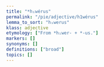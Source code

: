 ```yaml
---
title: "*h₁wérus"
permalink: "/pie/adjective/h1wérus"
lemma_to_sort: "h₁werus"
klass: adjective
etymology: ["From *h₁wer- +‎ *-us."]
markers: []
synonyms: []
definitions: ["broad"]
topics: []
---
```

